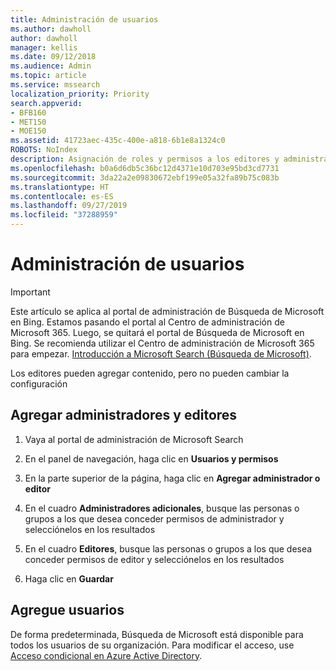 ```yaml
---
title: Administración de usuarios
ms.author: dawholl
author: dawholl
manager: kellis
ms.date: 09/12/2018
ms.audience: Admin
ms.topic: article
ms.service: mssearch
localization_priority: Priority
search.appverid:
- BFB160
- MET150
- MOE150
ms.assetid: 41723aec-435c-400e-a818-6b1e8a1324c0
ROBOTS: NoIndex
description: Asignación de roles y permisos a los editores y administradores de Búsqueda de Microsoft
ms.openlocfilehash: b0a6d6db5c36bc12d4371e10d703e95bd3cd7731
ms.sourcegitcommit: 3da22a2e09830672ebf199e05a32fa89b75c083b
ms.translationtype: HT
ms.contentlocale: es-ES
ms.lasthandoff: 09/27/2019
ms.locfileid: "37288959"
---
```

# <a name="manage-users"></a>Administración de usuarios

> [!IMPORTANT]
> Este artículo se aplica al portal de administración de Búsqueda de Microsoft en Bing. Estamos pasando el portal al Centro de administración de Microsoft 365. Luego, se quitará el portal de Búsqueda de Microsoft en Bing. Se recomienda utilizar el Centro de administración de Microsoft 365 para empezar. [Introducción a Microsoft Search (Búsqueda de Microsoft)](overview-microsoft-search.md).
    
Los editores pueden agregar contenido, pero no pueden cambiar la configuración
  
## <a name="add-admins-and-editors"></a>Agregar administradores y editores

1. Vaya al portal de administración de Microsoft Search
    
2. En el panel de navegación, haga clic en **Usuarios y permisos**
    
3. En la parte superior de la página, haga clic en **Agregar administrador o editor**
    
4. En el cuadro **Administradores adicionales**, busque las personas o grupos a los que desea conceder permisos de administrador y selecciónelos en los resultados 
    
5. En el cuadro **Editores**, busque las personas o grupos a los que desea conceder permisos de editor y selecciónelos en los resultados 
    
6. Haga clic en **Guardar**
    
## <a name="add-users"></a>Agregue usuarios

De forma predeterminada, Búsqueda de Microsoft está disponible para todos los usuarios de su organización. Para modificar el acceso, use [Acceso condicional en Azure Active Directory](https://docs.microsoft.com/azure/active-directory/conditional-access/overview).